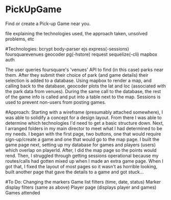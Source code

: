 # PickUpGame
Find or create a Pick-up Game near you.


file explaining the technologies used, the approach taken, unsolved problems, etc

#Technologies:
bcrypt
body-parser
ejs
express(-sessions)
foursquarevenues
geocoder
pg(-hstore)
request
sequelize(-cli)
mapbox
auth

The user queries foursquare's 'venues' API to find (in this case) parks near them.
After they submit their choice of park (and game details) their selection is added to a database.
Using mapbox to render a map, and calling back to the database, geocoder plots the lat and loc
(associated with the park data from venues).
During the same call to the database, the rest of the game info is called and put into a table next to the map.
Sessions is used to prevent non-users from posting games.

#Approach:
Starting with a wireframe (presumably attached somewhere), I was able to solidify a concept
for a design layout. From there I was able to determine which technologies I'd need to get a basic structure down.
Next, I arranged folders in my main director to meet what I had determined to be my needs.
I began with the first page, two buttons, one that would require sign-up/create a game and one that would go to the map page.
I built the game page next, setting up my database for games and players (users) which overlap on playerId.
After, I did the map page so the points would rend. Then, I struggled through getting sessions operational because
my routes/calls had gotten mixed up when I made an extra game page. When I got that, I fixed the layout of most pages
so it wasn't as horrible looking, built another page that gave the details to a game and got stuck...


#To Do:
Changing the markers
Game list filters (time, date, status)
Marker display filters (same as above)
Player page (displays player and games)
Games attended